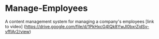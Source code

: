 # Manage-Employees
A content management system for managing a company's employees
[link to video] (https://drive.google.com/file/d/1PkHxcG4IQk8YwJl0bxrZidSv-vffIAr2/view)
